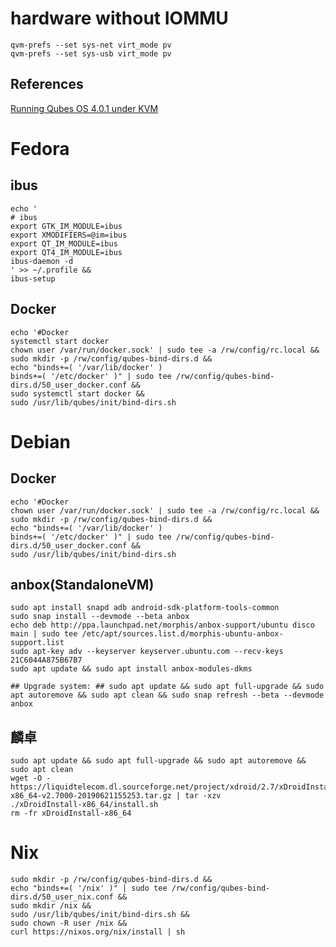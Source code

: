 # hardware without IOMMU

```
qvm-prefs --set sys-net virt_mode pv
qvm-prefs --set sys-usb virt_mode pv
```

## References

[Running Qubes OS 4.0.1 under KVM](http://web.archive.org/web/20191123124538/https://www.reddit.com/r/Qubes/comments/b5cgc4/running_qubes_os_401_under_kvm/)

# Fedora

## ibus

```
echo '
# ibus
export GTK_IM_MODULE=ibus
export XMODIFIERS=@im=ibus
export QT_IM_MODULE=ibus
export QT4_IM_MODULE=ibus
ibus-daemon -d
' >> ~/.profile &&
ibus-setup
```

## Docker

```
echo '#Docker
systemctl start docker
chown user /var/run/docker.sock' | sudo tee -a /rw/config/rc.local &&
sudo mkdir -p /rw/config/qubes-bind-dirs.d &&
echo "binds+=( '/var/lib/docker' )
binds+=( '/etc/docker' )" | sudo tee /rw/config/qubes-bind-dirs.d/50_user_docker.conf &&
sudo systemctl start docker &&
sudo /usr/lib/qubes/init/bind-dirs.sh
```

# Debian

## Docker

```
echo '#Docker
chown user /var/run/docker.sock' | sudo tee -a /rw/config/rc.local &&
sudo mkdir -p /rw/config/qubes-bind-dirs.d &&
echo "binds+=( '/var/lib/docker' )
binds+=( '/etc/docker' )" | sudo tee /rw/config/qubes-bind-dirs.d/50_user_docker.conf &&
sudo /usr/lib/qubes/init/bind-dirs.sh
```

## anbox(StandaloneVM)

```
sudo apt install snapd adb android-sdk-platform-tools-common
sudo snap install --devmode --beta anbox
echo deb http://ppa.launchpad.net/morphis/anbox-support/ubuntu disco main | sudo tee /etc/apt/sources.list.d/morphis-ubuntu-anbox-support.list
sudo apt-key adv --keyserver keyserver.ubuntu.com --recv-keys 21C6044A875B67B7
sudo apt update && sudo apt install anbox-modules-dkms

## Upgrade system: ## sudo apt update && sudo apt full-upgrade && sudo apt autoremove && sudo apt clean && sudo snap refresh --beta --devmode anbox
```

## 麟卓

```
sudo apt update && sudo apt full-upgrade && sudo apt autoremove && sudo apt clean
wget -O - https://liquidtelecom.dl.sourceforge.net/project/xdroid/2.7/xDroidInstall-x86_64-v2.7000-20190621155253.tar.gz | tar -xzv
./xDroidInstall-x86_64/install.sh
rm -fr xDroidInstall-x86_64
```

# Nix

```
sudo mkdir -p /rw/config/qubes-bind-dirs.d &&
echo "binds+=( '/nix' )" | sudo tee /rw/config/qubes-bind-dirs.d/50_user_nix.conf &&
sudo mkdir /nix &&
sudo /usr/lib/qubes/init/bind-dirs.sh &&
sudo chown -R user /nix &&
curl https://nixos.org/nix/install | sh
```


